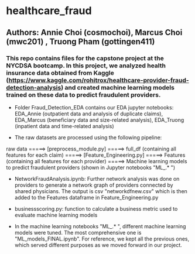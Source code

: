 # healthcare_fraud
## Authors: Annie Choi (cosmochoi), Marcus Choi (mwc201) , Truong Pham (gottingen411)
### This repo contains files for the capstone project at the NYCDSA bootcamp. In this project, we analyzed health insurance data obtained from Kaggle (https://www.kaggle.com/rohitrox/healthcare-provider-fraud-detection-analysis) and created machine learning models trained on these data to predict fraudulent providers. 

- Folder Fraud_Detection_EDA contains our EDA jupyter notebooks: EDA_Annie (outpatient data and analysis of duplicate claims), EDA_Marcus (beneficiary data and size-related analysis), EDA_Truong (inpatient data and time-related analysis)

- The raw datasets are processed using the following pipeline: 

raw data =====> [preprocess_module.py] =====> full_df (containing all features for each claim) =====> [Feature_Engineering.py] =====>  Features (containing all features for each provider) =====> Machine learning models to predict fraudulent providers (shown in Jupyter notebooks "ML_.* ")

- NetworkFraudAnalysis.ipynb: Further network analysis was done on providers to generate a network graph of providers connected by shared physicians. The output is csv "networkdfnew.csv" which is then added to the Features dataframe in Feature_Engineering.py

- businessscoring.py: function to calculate a business metric used to evaluate machine learning models

- In the machine learning notebooks "ML_.* ", different machine learning models were tuned. The most comprehensive one is "ML_models_FINAL.ipynb". For reference, we kept all the previous ones, which served different purposes as we moved forward in our project. 



 
